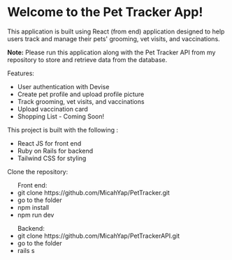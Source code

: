 <h1>Welcome to the Pet Tracker App!</h1> 
<p>This application is built using React (from end) application designed to help users track and manage their pets' grooming, vet visits, and vaccinations.</p>
<p><strong>Note:</strong> Please run this application along with the Pet Tracker API from my repository to store and retrieve data from the database.</p>

<p>Features:</p>
<ul>
  <li>User authentication with Devise</li>
  <li>Create pet profile and upload profile picture</li>
  <li>Track grooming, vet visits, and vaccinations</li>
  <li>Upload vaccination card</li>
  <li>Shopping List - Coming Soon!</li>
</ul>

<p>This project is built with the following :</p>
<ul>
  <li>React JS for front end</li>
  <li>Ruby on Rails for backend</li>
  <li>Tailwind CSS for styling</li>
</ul>

<p>Clone the repository:</p>
<ul> Front end:
  <li>git clone https://github.com/MicahYap/PetTracker.git</li>
  <li>go to the folder</li>
  <li>npm install</li>
  <li>npm run dev</li>
</ul>

<ul>Backend:
  <li>git clone https://github.com/MicahYap/PetTrackerAPI.git</li>
  <li>go to the folder</li>
  <li>rails s</li>
</ul>

